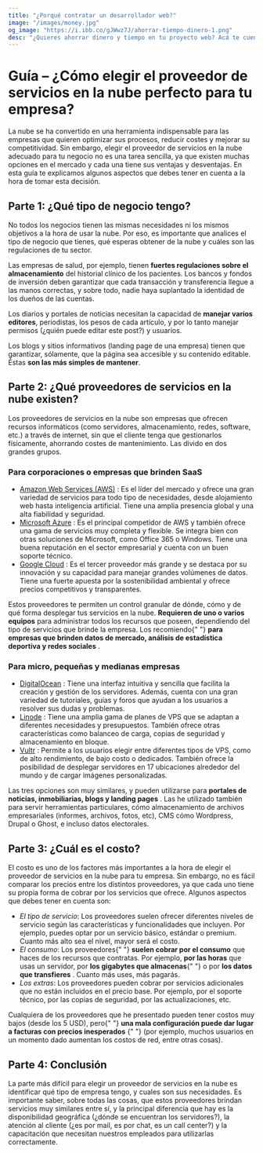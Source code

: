 ```yaml
---
title: "¿Porqué contratar un desarrollador web?"
image: "/images/money.jpg"
og_image: "https://i.ibb.co/gJWwz7J/ahorrar-tiempo-dinero-1.png"
desc: "¿Quieres ahorrar dinero y tiempo en tu proyecto web? Acá te cuento porqué contratar a un desarrollador profesional te garantizará calidad y eficiencia."
---
```

# Guía – ¿Cómo elegir el proveedor de servicios en la nube perfecto para tu empresa?

La nube se ha convertido en una herramienta indispensable para las empresas que
quieren optimizar sus procesos, reducir costes y mejorar su competitividad. Sin
embargo, elegir el proveedor de servicios en la nube adecuado para tu negocio no
es una tarea sencilla, ya que existen muchas opciones en el mercado y cada una
tiene sus ventajas y desventajas. En esta guía te explicamos algunos aspectos
que debes tener en cuenta a la hora de tomar esta decisión.

## Parte 1: ¿Qué tipo de negocio tengo?

No todos los negocios tienen las mismas necesidades ni los mismos objetivos a la
hora de usar la nube. Por eso, es importante que analices el tipo de negocio que
tienes, qué esperas obtener de la nube y cuáles son las regulaciones de tu
sector.

Las empresas de salud, por ejemplo, tienen **fuertes regulaciones sobre el
almacenamiento** del historial clínico de los pacientes. Los bancos y fondos de
inversión deben garantizar que cada transacción y transferencia llegue a las
manos correctas, y sobre todo, nadie haya suplantado la identidad de los dueños
de las cuentas.

Los diarios y portales de noticias necesitan la capacidad de **manejar
varios editores**, periodistas, los pesos de cada artículo, y por lo tanto
manejar permisos (¿quién puede editar este post?) y usuarios.

Los blogs y sitios informativos (landing page de una empresa) tienen que
garantizar, sólamente, que la página sea accesible y su contenido editable.
Éstas **son las más simples de mantener**.

## Parte 2: ¿Qué proveedores de servicios en la nube existen?

Los proveedores de servicios en la nube son empresas que ofrecen recursos
informáticos (como servidores, almacenamiento, redes, software, etc.) a través
de internet, sin que el cliente tenga que gestionarlos físicamente, ahorrando
costes de mantenimiento. Las divido en dos grandes grupos.

### Para corporaciones o empresas que brinden SaaS

*   [Amazon Web Services (AWS)](https://aws.amazon.com/es/) : Es el líder del
    mercado y ofrece una gran variedad de servicios para todo tipo de
    necesidades, desde alojamiento web hasta inteligencia artificial. Tiene una
    amplia presencia global y una alta fiabilidad y seguridad.
*   [Microsoft Azure](https://azure.microsoft.com/es-es) : Es el principal
    competidor de AWS y también ofrece una gama de servicios muy completa y
    flexible. Se integra bien con otras soluciones de Microsoft, como Office 365
    o Windows. Tiene una buena reputación en el sector empresarial y cuenta con
    un buen soporte técnico.
*   [Google Cloud](https://cloud.google.com/?hl=es) : Es el tercer proveedor más
    grande y se destaca por su innovación y su capacidad para manejar grandes
    volúmenes de datos. Tiene una fuerte apuesta por la sostenibilidad ambiental
    y ofrece precios competitivos y transparentes.

Estos proveedores te permiten un control granular de dónde, cómo y de qué forma
desplegar tus servicios en la nube. **Requieren de uno o varios equipos** para
administrar todos los recursos que poseen, dependiendo del tipo de servicios que
brinde la empresa. Los recomiendo{" "} **para empresas que brinden datos de
mercado, análisis de estadística deportiva y redes sociales** .

### Para micro, pequeñas y medianas empresas

*   [DigitalOcean](https://www.digitalocean.com/) : Tiene una interfaz intuitiva
    y sencilla que facilita la creación y gestión de los servidores. Además,
    cuenta con una gran variedad de tutoriales, guías y foros que ayudan a los
    usuarios a resolver sus dudas y problemas.
*   [Linode](https://www.linode.com/es/) : Tiene una amplia gama de planes de
    VPS que se adaptan a diferentes necesidades y presupuestos. También ofrece
    otras características como balanceo de carga, copias de seguridad y
    almacenamiento en bloque.
*   [Vultr](https://www.linode.com/es/) : Permite a los usuarios elegir entre
    diferentes tipos de VPS, como de alto rendimiento, de bajo costo o
    dedicados. También ofrece la posibilidad de desplegar servidores en 17
    ubicaciones alrededor del mundo y de cargar imágenes personalizadas.

Las tres opciones son muy similares, y pueden utilizarse para **portales de
noticias, inmobiliarias, blogs y landing pages** . Las he utilizado también para
servir herramientas particulares, cómo almacenamiento de archivos empresariales
(informes, archivos, fotos, etc), CMS cómo Wordpress, Drupal o Ghost, e incluso
datos electorales.

## Parte 3: ¿Cuál es el costo?

El costo es uno de los factores más importantes a la hora de elegir el proveedor
de servicios en la nube para tu empresa. Sin embargo, no es fácil comparar los
precios entre los distintos proveedores, ya que cada uno tiene su propia forma
de cobrar por los servicios que ofrece. Algunos aspectos que debes tener en
cuenta son:

*   _El tipo de servicio_: Los proveedores suelen ofrecer diferentes niveles de
    servicio según las características y funcionalidades que incluyen. Por
    ejemplo, puedes optar por un servicio básico, estándar o premium. Cuanto más
    alto sea el nivel, mayor será el costo.
*   _El consumo_: Los proveedores{" "} **suelen cobrar por el consumo** que
    haces de los recursos que contratas. Por ejemplo, **por las horas** que usas
    un servidor, por **los gigabytes que almacenas**{" "} o por **los datos que
    transfieres** . Cuanto más uses, más pagarás.
*   _Los extras_: Los proveedores pueden cobrar por servicios adicionales que no
    están incluidos en el precio base. Por ejemplo, por el soporte técnico, por
    las copias de seguridad, por las actualizaciones, etc.

Cualquiera de los proveedores que he presentado pueden tener costos muy bajos
(desde los 5 USD), pero{" "} **una mala configuración puede dar lugar a facturas
con precios inesperados** {" "} (por ejemplo, muchos usuarios en un momento dado
aumentan los costos de red, entre otras cosas).

## Parte 4: Conclusión

La parte más difícil para elegir un proveedor de servicios en la nube es
identificar qué tipo de empresa tengo, y cuales son sus necesidades. Es
importante saber, sobre todas las cosas, que estos proveedores brindan servicios
muy similares entre sí, y la principal diferencia que hay es la disponibilidad
geográfica (¿dónde se encuentran los servidores?), la atención al cliente (¿es
por mail, es por chat, es un call center?) y la capacitación que necesitan
nuestros empleados para utilizarlas correctamente.